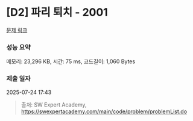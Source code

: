 # [D2] 파리 퇴치 - 2001 

[문제 링크](https://swexpertacademy.com/main/code/problem/problemDetail.do?contestProbId=AV5PzOCKAigDFAUq) 

### 성능 요약

메모리: 23,296 KB, 시간: 75 ms, 코드길이: 1,060 Bytes

### 제출 일자

2025-07-24 17:43



> 출처: SW Expert Academy, https://swexpertacademy.com/main/code/problem/problemList.do